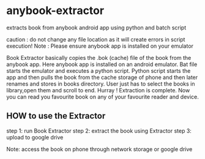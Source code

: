# anybook-extractor
extracts book from anybook android app using python and batch script

caution : do not change any file location as it will create errors in script execution!
Note : Please ensure anybook app is installed on your emulator

Book Extractor basically copies the .bok (cache) file of the book from the anybook app.
Here anybook app is installed on an android emulator. Bat file starts the emulator and 
executes a python script. Python script starts the app and then pulls the book from the 
cache storage of phone and then later renames and stores in books directory.
User just has to select the books in library,open them and scroll to end.
Hurray ! Extraction is complete. Now you can read you favourite book on any of your 
favourite reader and device.

HOW to use the Extractor
--------------------------
step 1: run Book Extractor
step 2: extract the book using Extractor
step 3: upload to google drive

Note: access the book on phone through network storage or google drive

